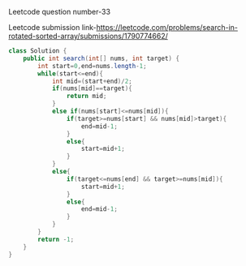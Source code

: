 Leetcode question number-33


Leetcode submission link-https://leetcode.com/problems/search-in-rotated-sorted-array/submissions/1790774662/


```java
class Solution {
    public int search(int[] nums, int target) {
        int start=0,end=nums.length-1;
        while(start<=end){
            int mid=(start+end)/2;
            if(nums[mid]==target){
                return mid;
            }
            else if(nums[start]<=nums[mid]){
                if(target>=nums[start] && nums[mid]>target){
                    end=mid-1;
                }
                else{
                    start=mid+1;
                }
            }
            else{
                if(target<=nums[end] && target>=nums[mid]){
                    start=mid+1;
                }
                else{
                    end=mid-1;
                }
            }
        }
        return -1;
    }
}
